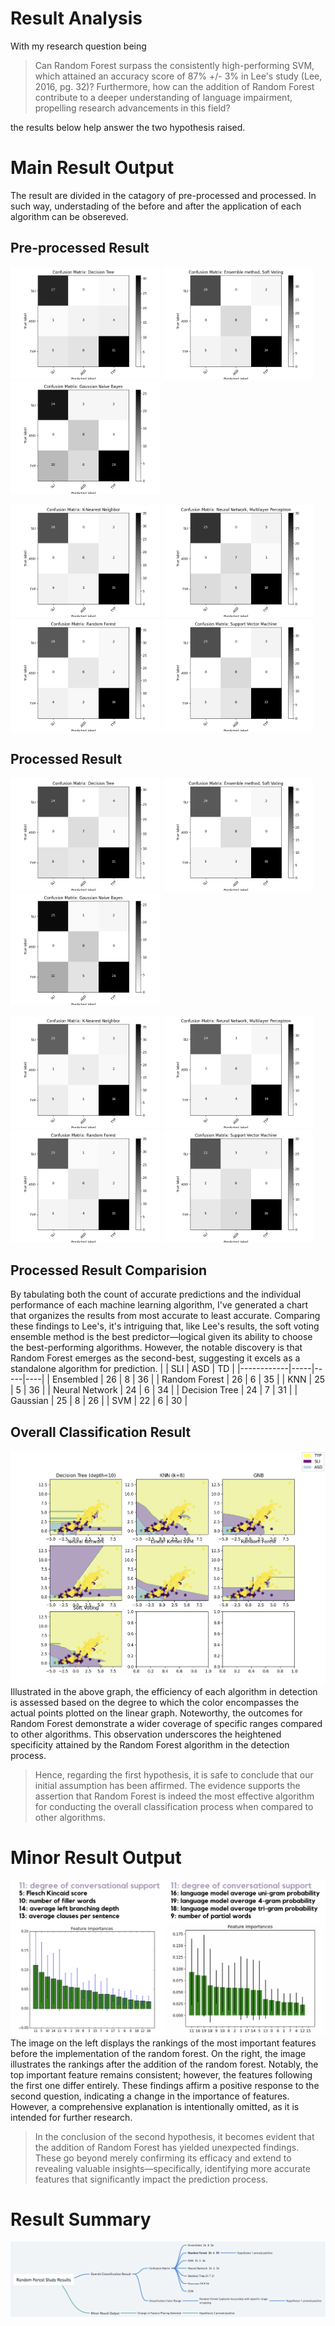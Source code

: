 # Result Analysis
With my research question being
> Can Random Forest surpass the consistently high-performing SVM, which attained an accuracy score of 87% +/- 3% in Lee's study (Lee, 2016, pg. 32)? Furthermore, how can the addition of Random Forest contribute to a deeper understanding of language impairment, propelling research advancements in this field?

the results below help answer the two hypothesis raised.

# Main Result Output
The result are divided in the catagory of pre-processed and processed. In such way, understading of the before and after the application of each algorithm can be obsereved.

## Pre-processed Result
<p float="left">
  <img src="/Result/Pre_DecisionTree_Result.png" width="240" />
  <img src="/Result/Pre_EnsembleM_Result.png" width="240" />
  <img src="/Result/Pre_GaussianN_Result.png" width="240" />
</p>

<p float="left">
  <img src="/Result/Pre_K-Nearest_Result.png" width="240" />
  <img src="/Result/Pre_NeuralN_Result.png" width="240" />
  <img src="/Result/Pre_RandomF_Result.png" width="240" />
  <img src="/Result/Pre_SVM_Result.png" width="240" />
</p>

## Processed Result
<p float="left">
  <img src="/Result/DecisionTree_Result.png" width="240" />
  <img src="/Result/EnsembleM_Result.png" width="240" />
  <img src="/Result/GaussianN_Result.png" width="240" />
</p>
<p float="left">
  <img src="/Result/K-Nearest_Result.png" width="240" />
  <img src="/Result/NeuralN_Result.png" width="240" />
  <img src="/Result/RandomF_Result.png" width="240" />
  <img src="/Result/SVM_Result.png" width="240" />
</p>

## Processed Result Comparision
By tabulating both the count of accurate predictions and the individual performance of each machine learning algorithm, I've generated a chart that organizes the results from most accurate to least accurate. Comparing these findings to Lee's, it's intriguing that, like Lee's results, the soft voting ensemble method is the best predictor—logical given its ability to choose the best-performing algorithms. However, the notable discovery is that Random Forest emerges as the second-best, suggesting it excels as a standalone algorithm for prediction.
|            | SLI | ASD | TD |
|------------|-----|-----|----|
| Ensembled  | 26  | 8   | 36 |
| Random Forest | 26 | 6 | 35 |
| KNN | 25 | 5 | 36 |
| Neural Network | 24 | 6 | 34 |
| Decision Tree | 24 | 7 | 31 |
| Gaussian | 25 | 8 | 26 |
| SVM | 22 | 6 | 30 |

## Overall Classification Result
![](/Result/Classification_Result.png)
Illustrated in the above graph, the efficiency of each algorithm in detection is assessed based on the degree to which the color encompasses the actual points plotted on the linear graph. Noteworthy, the outcomes for Random Forest demonstrate a wider coverage of specific ranges compared to other algorithms. This observation underscores the heightened specificity attained by the Random Forest algorithm in the detection process.

> Hence, regarding the first hypothesis, it is safe to conclude that our initial assumption has been affirmed. The evidence supports the assertion that Random Forest is indeed the most effective algorithm for conducting the overall classification process when compared to other algorithms.

# Minor Result Output
![](/Result/Feature_Result.png)
The image on the left displays the rankings of the most important features before the implementation of the random forest. On the right, the image illustrates the rankings after the addition of the random forest. Notably, the top important feature remains consistent; however, the features following the first one differ entirely. These findings affirm a positive response to the second question, indicating a change in the importance of features. However, a comprehensive explanation is intentionally omitted, as it is intended for further research.

>  In the conclusion of the second hypothesis, it becomes evident that the addition of Random Forest has yielded unexpected findings. These go beyond merely confirming its efficacy and extend to revealing valuable insights—specifically, identifying more accurate features that significantly impact the prediction process.

# Result Summary
![](Result/Summary_Result.png)
